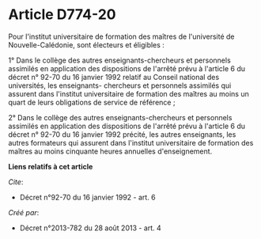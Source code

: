 # Article D774-20

Pour l'institut universitaire de formation des maîtres de l'université de Nouvelle-Calédonie, sont électeurs et éligibles :

1° Dans le collège des autres  enseignants-chercheurs et personnels assimilés en application des  dispositions de l'arrêté
prévu à l'article 6 du décret n° 92-70 du 16 janvier 1992  relatif au Conseil national des universités, les enseignants-
chercheurs  et personnels assimilés qui assurent dans l'institut universitaire de  formation des maîtres au moins un quart de
leurs obligations de service  de référence ;

2° Dans le collège des autres  enseignants-chercheurs et personnels assimilés en application des  dispositions de l'arrêté
prévu à l'article 6 du décret n° 92-70 du 16 janvier 1992 précité,  les autres enseignants, les autres formateurs qui
assurent dans  l'institut universitaire de formation des maîtres au moins cinquante  heures annuelles d'enseignement.

**Liens relatifs à cet article**

_Cite_:

  - Décret n°92-70 du 16 janvier 1992 - art. 6

_Créé par_:

  - Décret n°2013-782 du 28 août 2013 - art. 4
